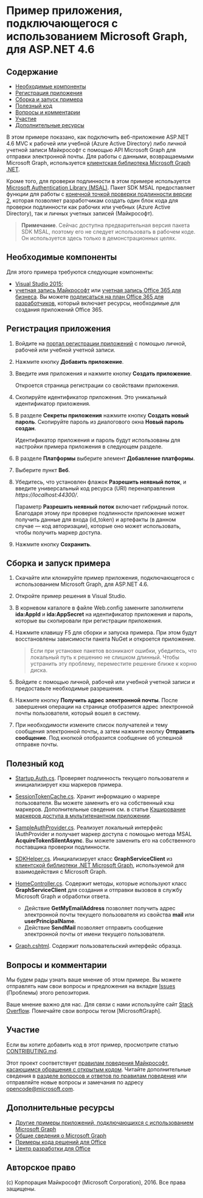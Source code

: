 # Пример приложения, подключающегося с использованием Microsoft Graph, для ASP.NET 4.6

## Содержание

* [Необходимые компоненты](#Необходимые-компоненты)
* [Регистрация приложения](#Регистрация-приложения)
* [Сборка и запуск примера](#Сборка-и-запуск-примера)
* [Полезный код](#Полезный-код)
* [Вопросы и комментарии](#Вопросы-и-комментарии)
* [Участие](#Участие)
* [Дополнительные ресурсы](#Дополнительные-ресурсы)

В этом примере показано, как подключить веб-приложение ASP.NET 4.6 MVC к рабочей или учебной (Azure Active Directory) либо личной учетной записи Майкрософт с помощью API Microsoft Graph для отправки электронной почты. Для работы с данными, возвращаемыми Microsoft Graph, используется [клиентская библиотека Microsoft Graph .NET](https://github.com/microsoftgraph/msgraph-sdk-dotnet). 

Кроме того, для проверки подлинности в этом примере используется [Microsoft Authentication Library (MSAL)](https://www.nuget.org/packages/Microsoft.Identity.Client/). Пакет SDK MSAL предоставляет функции для работы с [конечной точкой проверки подлинности версии 2](https://azure.microsoft.com/en-us/documentation/articles/active-directory-appmodel-v2-overview), которая позволяет разработчикам создать один блок кода для проверки подлинности как рабочих или учебных (Azure Active Directory), так и личных учетных записей (Майкрософт).

 > **Примечание**. Сейчас доступна предварительная версия пакета SDK MSAL, поэтому его не следует использовать в рабочем коде. Он используется здесь только в демонстрационных целях.

## Необходимые компоненты

Для этого примера требуются следующие компоненты:  

  * [Visual Studio 2015;](https://www.visualstudio.com/en-us/downloads) 
  * [учетная запись Майкрософт](https://www.outlook.com) или [учетная запись Office 365 для бизнеса](https://msdn.microsoft.com/en-us/office/office365/howto/setup-development-environment#bk_Office365Account). Вы можете [подписаться на план Office 365 для разработчиков](https://msdn.microsoft.com/en-us/office/office365/howto/setup-development-environment#bk_Office365Account), который включает ресурсы, необходимые для создания приложений Office 365.

## Регистрация приложения

1. Войдите на [портал регистрации приложений](https://apps.dev.microsoft.com/) с помощью личной, рабочей или учебной учетной записи.

2. Нажмите кнопку **Добавить приложение**.

3. Введите имя приложения и нажмите кнопку **Создать приложение**. 
    
   Откроется страница регистрации со свойствами приложения.

4. Скопируйте идентификатор приложения. Это уникальный идентификатор приложения. 

5. В разделе **Секреты приложения** нажмите кнопку **Создать новый пароль**. Скопируйте пароль из диалогового окна **Новый пароль создан**.

   Идентификатор приложения и пароль будут использованы для настройки примера приложения в следующем разделе. 

6. В разделе **Платформы** выберите элемент **Добавление платформы**.

7. Выберите пункт **Веб**.

8. Убедитесь, что установлен флажок **Разрешить неявный поток**, и введите универсальный код ресурса (URI) перенаправления *https://localhost:44300/*. 

   Параметр **Разрешить неявный поток** включает гибридный поток. Благодаря этому при проверке подлинности приложение может получить данные для входа (id_token) и артефакты (в данном случае — код авторизации), которые оно может использовать, чтобы получить маркер доступа.

9. Нажмите кнопку **Сохранить**.

## Сборка и запуск примера

1. Скачайте или клонируйте пример приложения, подключающегося с использованием Microsoft Graph, для ASP.NET 4.6.

2. Откройте пример решения в Visual Studio.

3. В корневом каталоге в файле Web.config замените заполнители **ida:AppId** и **ida:AppSecret** на идентификатор приложения и пароль, которые вы скопировали при регистрации приложения.

4. Нажмите клавишу F5 для сборки и запуска примера. При этом будут восстановлены зависимости пакета NuGet и откроется приложение.

   >Если при установке пакетов возникают ошибки, убедитесь, что локальный путь к решению не слишком длинный. Чтобы устранить эту проблему, переместите решение ближе к корню диска.

5. Войдите с помощью личной, рабочей или учебной учетной записи и предоставьте необходимые разрешения.

6. Нажмите кнопку **Получить адрес электронной почты**. После завершения операции на странице отобразится адрес электронной почты пользователя, который вошел в систему.

7. При необходимости измените список получателей и тему сообщения электронной почты, а затем нажмите кнопку **Отправить сообщение**. Под кнопкой отобразится сообщение об успешной отправке почты.

## Полезный код

- [Startup.Auth.cs](/Microsoft%20Graph%20SDK%20ASPNET%20Connect/Microsoft%20Graph%20SDK%20ASPNET%20Connect/App_Start/Startup.Auth.cs). Проверяет подлинность текущего пользователя и инициализирует кэш маркеров примера.

- [SessionTokenCache.cs](/Microsoft%20Graph%20SDK%20ASPNET%20Connect/Microsoft%20Graph%20SDK%20ASPNET%20Connect/TokenStorage/SessionTokenCache.cs). Хранит информацию о маркере пользователя. Вы можете заменить его на собственный кэш маркеров. Дополнительные сведения см. в статье [Кэширование маркеров доступа в мультитенантном приложении](https://azure.microsoft.com/en-us/documentation/articles/guidance-multitenant-identity-token-cache/).

- [SampleAuthProvider.cs](/Microsoft%20Graph%20SDK%20ASPNET%20Connect/Microsoft%20Graph%20SDK%20ASPNET%20Connect/Helpers/SampleAuthProvider.cs). Реализует локальный интерфейс IAuthProvider и получает маркер доступа с помощью метода MSAL **AcquireTokenSilentAsync**. Вы можете заменить его на собственного поставщика проверки подлинности. 

- [SDKHelper.cs](/Microsoft%20Graph%20SDK%20ASPNET%20Connect/Microsoft%20Graph%20SDK%20ASPNET%20Connect/Helpers/SDKHelper.cs). Инициализирует класс **GraphServiceClient** из [клиентской библиотеки .NET Microsoft Graph](https://github.com/microsoftgraph/msgraph-sdk-dotnet), используемой для взаимодействия с Microsoft Graph.

- [HomeController.cs](/Microsoft%20Graph%20SDK%20ASPNET%20Connect/Microsoft%20Graph%20SDK%20ASPNET%20Connect/Controllers/HomeController.cs). Содержит методы, которые используют класс **GraphServiceClient** для создания и отправки вызовов в службу Microsoft Graph и обработки ответа.
   - Действие **GetMyEmailAddress** позволяет получить адрес электронной почты текущего пользователя из свойства **mail** или **userPrincipalName**.
   - Действие **SendMail** позволяет отправить сообщение электронной почты от имени текущего пользователя.

- [Graph.cshtml](/Microsoft%20Graph%20SDK%20ASPNET%20Connect/Microsoft%20Graph%20SDK%20ASPNET%20Connect/Views/Home/Graph.cshtml). Содержит пользовательский интерфейс образца. 

## Вопросы и комментарии

Мы будем рады узнать ваше мнение об этом примере. Вы можете отправлять нам свои вопросы и предложения на вкладке [Issues](https://github.com/microsoftgraph/aspnet-connect-sample/issues) (Проблемы) этого репозитория.

Ваше мнение важно для нас. Для связи с нами используйте сайт [Stack Overflow](http://stackoverflow.com/questions/tagged/microsoftgraph). Помечайте свои вопросы тегом [MicrosoftGraph].

## Участие ##

Если вы хотите добавить код в этот пример, просмотрите статью [CONTRIBUTING.md](CONTRIBUTING.md).

Этот проект соответствует [правилам поведения Майкрософт, касающимся обращения с открытым кодом](https://opensource.microsoft.com/codeofconduct/). Читайте дополнительные сведения в [разделе вопросов и ответов по правилам поведения](https://opensource.microsoft.com/codeofconduct/faq/) или отправляйте новые вопросы и замечания по адресу [opencode@microsoft.com](mailto:opencode@microsoft.com).

## Дополнительные ресурсы

- [Другие примеры приложений, подключающихся с использованием Microsoft Graph](https://github.com/MicrosoftGraph?utf8=%E2%9C%93&query=-Connect)
- [Общие сведения о Microsoft Graph](http://graph.microsoft.io)
- [Примеры кода решений для Office](http://dev.office.com/code-samples)
- [Центр разработки для Office](http://dev.office.com/)

## Авторское право
(c) Корпорация Майкрософт (Microsoft Corporation), 2016. Все права защищены.


